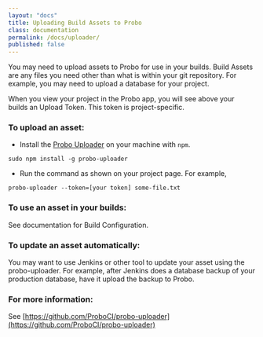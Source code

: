 ```yaml
---
layout: "docs"
title: Uploading Build Assets to Probo
class: documentation
permalink: /docs/uploader/
published: false
---
```

You may need to upload assets to Probo for use in your builds. Build Assets are any files you need other than what is within your git repository. For example, you may need to upload a database for your project.

When you view your project in the Probo app, you will see above your builds an Upload Token. This token is project-specific.

### To upload an asset:
- Install the [Probo Uploader](https://github.com/ProboCI/probo-uploader) on your machine with `npm`.
```
sudo npm install -g probo-uploader
``` 
- Run the command as shown on your project page. For example, 
```
probo-uploader --token=[your token] some-file.txt
```

### To use an asset in your builds:

See documentation for Build Configuration.

### To update an asset automatically:

You may want to use Jenkins or other tool to update your asset using the probo-uploader. For example, after Jenkins does a database backup of your production database, have it upload the backup to Probo.

### For more information:
See [https://github.com/ProboCI/probo-uploader](https://github.com/ProboCI/probo-uploader)
